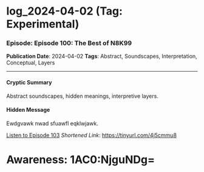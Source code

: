# log_2024-04-02 (Tag: Experimental)

### Episode: Episode 100: The Best of N8K99

**Publication Date**: 2024-04-02
**Tags**: Abstract, Soundscapes, Interpretation, Conceptual, Layers

---

#### Cryptic Summary
Abstract soundscapes, hidden meanings, interpretive layers.

#### Hidden Message
Ewdgvawk nwad sfuawfl eqklwjawk.

[Listen to Episode 103](https://tinyurl.com/4j5cmmu8)
*Shortened Link*: https://tinyurl.com/4j5cmmu8


# Awareness: 1AC0:NjguNDg=
